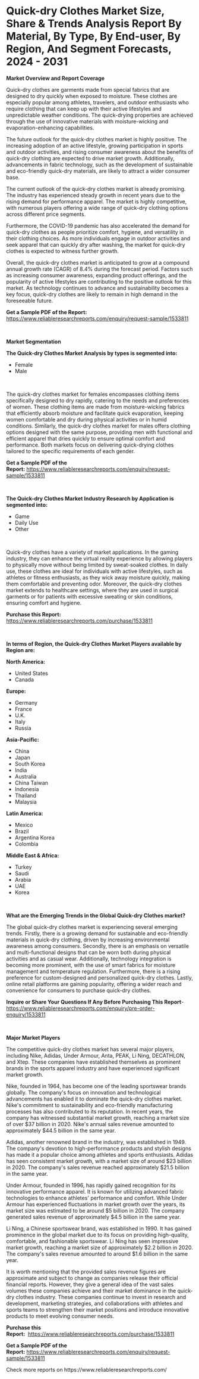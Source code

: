 <p><h1>Quick-dry Clothes Market Size, Share & Trends Analysis Report By Material, By Type, By End-user, By Region, And Segment Forecasts, 2024 - 2031</h1></p><p><strong>Market Overview and Report Coverage</strong></p>
<p><p>Quick-dry clothes are garments made from special fabrics that are designed to dry quickly when exposed to moisture. These clothes are especially popular among athletes, travelers, and outdoor enthusiasts who require clothing that can keep up with their active lifestyles and unpredictable weather conditions. The quick-drying properties are achieved through the use of innovative materials with moisture-wicking and evaporation-enhancing capabilities.</p><p>The future outlook for the quick-dry clothes market is highly positive. The increasing adoption of an active lifestyle, growing participation in sports and outdoor activities, and rising consumer awareness about the benefits of quick-dry clothing are expected to drive market growth. Additionally, advancements in fabric technology, such as the development of sustainable and eco-friendly quick-dry materials, are likely to attract a wider consumer base.</p><p>The current outlook of the quick-dry clothes market is already promising. The industry has experienced steady growth in recent years due to the rising demand for performance apparel. The market is highly competitive, with numerous players offering a wide range of quick-dry clothing options across different price segments.</p><p>Furthermore, the COVID-19 pandemic has also accelerated the demand for quick-dry clothes as people prioritize comfort, hygiene, and versatility in their clothing choices. As more individuals engage in outdoor activities and seek apparel that can quickly dry after washing, the market for quick-dry clothes is expected to witness further growth.</p><p>Overall, the quick-dry clothes market is anticipated to grow at a compound annual growth rate (CAGR) of 8.4% during the forecast period. Factors such as increasing consumer awareness, expanding product offerings, and the popularity of active lifestyles are contributing to the positive outlook for this market. As technology continues to advance and sustainability becomes a key focus, quick-dry clothes are likely to remain in high demand in the foreseeable future.</p></p>
<p><strong>Get a Sample PDF of the Report:</strong> <a href="https://www.reliableresearchreports.com/enquiry/request-sample/1533811">https://www.reliableresearchreports.com/enquiry/request-sample/1533811</a></p>
<p>&nbsp;</p>
<p><strong>Market Segmentation</strong></p>
<p><strong>The Quick-dry Clothes Market Analysis by types is segmented into:</strong></p>
<p><ul><li>Female</li><li>Male</li></ul></p>
<p>&nbsp;</p>
<p><p>The quick-dry clothes market for females encompasses clothing items specifically designed to dry rapidly, catering to the needs and preferences of women. These clothing items are made from moisture-wicking fabrics that efficiently absorb moisture and facilitate quick evaporation, keeping women comfortable and dry during physical activities or in humid conditions. Similarly, the quick-dry clothes market for males offers clothing options designed with the same purpose, providing men with functional and efficient apparel that dries quickly to ensure optimal comfort and performance. Both markets focus on delivering quick-drying clothes tailored to the specific requirements of each gender.</p></p>
<p><strong>Get a Sample PDF of the Report:</strong>&nbsp;<a href="https://www.reliableresearchreports.com/enquiry/request-sample/1533811">https://www.reliableresearchreports.com/enquiry/request-sample/1533811</a></p>
<p>&nbsp;</p>
<p><strong>The Quick-dry Clothes Market Industry Research by Application is segmented into:</strong></p>
<p><ul><li>Game</li><li>Daily Use</li><li>Other</li></ul></p>
<p>&nbsp;</p>
<p><p>Quick-dry clothes have a variety of market applications. In the gaming industry, they can enhance the virtual reality experience by allowing players to physically move without being limited by sweat-soaked clothes. In daily use, these clothes are ideal for individuals with active lifestyles, such as athletes or fitness enthusiasts, as they wick away moisture quickly, making them comfortable and preventing odor. Moreover, the quick-dry clothes market extends to healthcare settings, where they are used in surgical garments or for patients with excessive sweating or skin conditions, ensuring comfort and hygiene.</p></p>
<p><strong>Purchase this Report:</strong>&nbsp; <a href="https://www.reliableresearchreports.com/purchase/1533811">https://www.reliableresearchreports.com/purchase/1533811</a></p>
<p>&nbsp;</p>
<p><strong>In terms of Region, the Quick-dry Clothes Market Players available by Region are:</strong></p>
<p>
    <p> <strong> North America: </strong>
        <ul>
            <li>United States</li>
            <li>Canada</li>
        </ul>
        </p> 
    <p> <strong> Europe: </strong>
        <ul>
            <li>Germany</li>
            <li>France</li>
            <li>U.K.</li>
            <li>Italy</li>
            <li>Russia</li>
        </ul>
        </p> 
    <p> <strong> Asia-Pacific: </strong>
        <ul>
            <li>China</li>
            <li>Japan</li>
            <li>South Korea</li>
            <li>India</li>
            <li>Australia</li>
            <li>China Taiwan</li>
            <li>Indonesia</li>
            <li>Thailand</li>
            <li>Malaysia</li>
        </ul>
        </p> 
    <p> <strong> Latin America: </strong>
        <ul>
            <li>Mexico</li>
            <li>Brazil</li>
            <li>Argentina Korea</li>
            <li>Colombia</li>
        </ul>
        </p> 
    <p> <strong> Middle East & Africa: </strong>
        <ul>
            <li>Turkey</li>
            <li>Saudi</li>
            <li>Arabia</li>
            <li>UAE</li>
            <li>Korea</li>
        </ul>
    </p>
    </p>
<p>&nbsp;</p>
<p><strong>What are the Emerging Trends in the Global Quick-dry Clothes market?</strong></p>
<p><p>The global quick-dry clothes market is experiencing several emerging trends. Firstly, there is a growing demand for sustainable and eco-friendly materials in quick-dry clothing, driven by increasing environmental awareness among consumers. Secondly, there is an emphasis on versatile and multi-functional designs that can be worn both during physical activities and as casual wear. Additionally, technology integration is becoming more prominent, with the use of smart fabrics for moisture management and temperature regulation. Furthermore, there is a rising preference for custom-designed and personalized quick-dry clothes. Lastly, online retail platforms are gaining popularity, offering a wider reach and convenience for consumers to purchase quick-dry clothes.</p></p>
<p><strong>Inquire or Share Your Questions If Any Before Purchasing This Report</strong>- <a href="https://www.reliableresearchreports.com/enquiry/pre-order-enquiry/1533811">https://www.reliableresearchreports.com/enquiry/pre-order-enquiry/1533811</a></p>
<p>&nbsp;</p>
<p><strong>Major Market Players</strong></p>
<p><p>The competitive quick-dry clothes market has several major players, including Nike, Adidas, Under Armour, Anta, PEAK, Li Ning, DECATHLON, and Xtep. These companies have established themselves as prominent brands in the sports apparel industry and have experienced significant market growth.</p><p>Nike, founded in 1964, has become one of the leading sportswear brands globally. The company's focus on innovation and technological advancements has enabled it to dominate the quick-dry clothes market. Nike's commitment to sustainability and eco-friendly manufacturing processes has also contributed to its reputation. In recent years, the company has witnessed substantial market growth, reaching a market size of over $37 billion in 2020. Nike's annual sales revenue amounted to approximately $44.5 billion in the same year.</p><p>Adidas, another renowned brand in the industry, was established in 1949. The company's devotion to high-performance products and stylish designs has made it a popular choice among athletes and sports enthusiasts. Adidas has seen consistent market growth, with a market size of around $23 billion in 2020. The company's sales revenue reached approximately $21.5 billion in the same year.</p><p>Under Armour, founded in 1996, has rapidly gained recognition for its innovative performance apparel. It is known for utilizing advanced fabric technologies to enhance athletes' performance and comfort. While Under Armour has experienced fluctuations in market growth over the years, its market size was estimated to be around $5 billion in 2020. The company generated sales revenue of approximately $4.5 billion in the same year.</p><p>Li Ning, a Chinese sportswear brand, was established in 1990. It has gained prominence in the global market due to its focus on providing high-quality, comfortable, and fashionable sportswear. Li Ning has seen impressive market growth, reaching a market size of approximately $2.2 billion in 2020. The company's sales revenue amounted to around $1.6 billion in the same year.</p><p>It is worth mentioning that the provided sales revenue figures are approximate and subject to change as companies release their official financial reports. However, they give a general idea of the vast sales volumes these companies achieve and their market dominance in the quick-dry clothes industry. These companies continue to invest in research and development, marketing strategies, and collaborations with athletes and sports teams to strengthen their market positions and introduce innovative products to meet evolving consumer needs.</p></p>
<p><strong>Purchase this Report:</strong>&nbsp;&nbsp;<a href="https://www.reliableresearchreports.com/purchase/1533811">https://www.reliableresearchreports.com/purchase/1533811</a></p>
<p></p>
<p><strong>Get a Sample PDF of the Report:</strong>&nbsp;<a href="https://www.reliableresearchreports.com/enquiry/request-sample/1533811">https://www.reliableresearchreports.com/enquiry/request-sample/1533811</a></p>
<p>Check more reports on https://www.reliableresearchreports.com/</p>